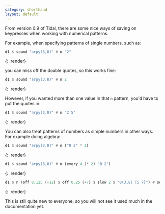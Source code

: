 ```yaml
---
category: shorthand
layout: default
---
```


From version 0.9 of Tidal, there are some nice ways of saving on
keypresses when working with numerical patterns.

For example, when specifying patterns of single numbers, such as:

~~~haskell
d1 $ sound "arpy(3,8)" # n "2"
~~~
{: .render}

you can miss off the double quotes, so this works fine:

~~~haskell
d1 $ sound "arpy(3,8)" # n 2
~~~
{: .render}

However, if you wanted more than one value in that `n` pattern,
you'd have to put the quotes in:

~~~haskell
d1 $ sound "arpy(3,8)" # n "2 5"
~~~
{: .render}

You can also treat patterns of numbers as simple numbers in other
ways. For example doing algebra:

~~~haskell
d1 $ sound "arpy(3,8)" # n ("0 2" * 2)
~~~
{: .render}

~~~haskell
d1 $ sound "arpy(3,8)" # n (every 4 (* 2) "0 2")
~~~
{: .render}

~~~haskell
d1 $ n (off 0.125 (+12) $ off 0.25 (+7) $ slow 2 $ "0(3,8) [5 7]") # sound "supergong"
~~~
{: .render}

This is still quite new to everyone, so you will not see it used much
in the documentation yet.
